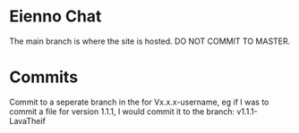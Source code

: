 # Eienno Chat
The main branch is where the site is hosted.  DO NOT COMMIT TO MASTER.

# Commits
Commit to a seperate branch in the for Vx.x.x-username, eg if I was to commit a file for version 1.1.1, I would commit it to the branch: v1.1.1-LavaTheif

